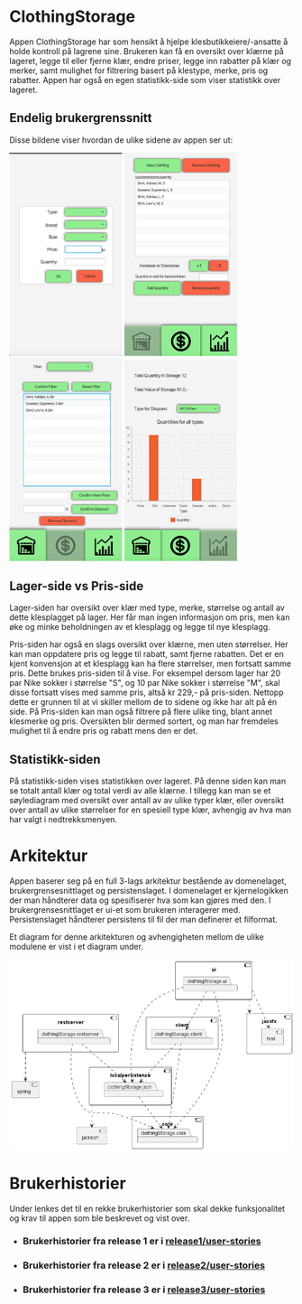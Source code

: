 # ClothingStorage

Appen ClothingStorage har som hensikt å hjelpe klesbutikkeiere/-ansatte å holde kontroll på lagrene sine. Brukeren kan få en oversikt over klærne på lageret, legge til eller fjerne klær, endre priser, legge inn rabatter på klær og merker, samt mulighet for filtrering basert på klestype, merke, pris og rabatter. Appen har også en egen statistikk-side som viser statistikk over lageret.

## Endelig brukergrenssnitt

Disse bildene viser hvordan de ulike sidene av appen ser ut:

<img src="../docs/release3/final-ui-images/newClothing.png" width="200"> 
<img src="../docs/release3/final-ui-images/storagePage.png" width="200">
<img src="../docs/release3/final-ui-images/pricePage.png" width="200"> 
<img src="../docs/release3/final-ui-images/statisticsPage.png" width="200">

## Lager-side vs Pris-side

Lager-siden har oversikt over klær med type, merke, størrelse og antall av dette klesplagget på lager. Her får man ingen informasjon om pris, men kan øke og minke beholdningen av et klesplagg og legge til nye klesplagg.

Pris-siden har også en slags oversikt over klærne, men uten størrelser. Her kan man oppdatere pris og legge til rabatt, samt fjerne rabatten. Det er en kjent konvensjon at et klesplagg kan ha flere størrelser, men fortsatt samme pris. Dette brukes pris-siden til å vise. For eksempel dersom lager har 20 par Nike sokker i størrelse "S", og 10 par Nike sokker i størrelse "M", skal disse fortsatt vises med samme pris, altså kr 229,- på pris-siden. Nettopp dette er grunnen til at vi skiller mellom de to sidene og ikke har alt på én side.
På Pris-siden kan man også filtrere på flere ulike ting, blant annet klesmerke og pris. Oversikten blir dermed sortert, og man har fremdeles mulighet til å endre pris og rabatt mens den er det.
 
## Statistikk-siden

På statistikk-siden vises statistikken over lageret. På denne siden kan man se totalt antall klær og total verdi av alle klærne. I tillegg kan man se et søylediagram med oversikt over antall av av ulike typer klær, eller oversikt over antall av ulike størrelser for en spesiell type klær, avhengig av hva man har valgt i nedtrekksmenyen.

# Arkitektur

Appen baserer seg på en full 3-lags arkitektur bestående av domenelaget, brukergrensesnittlaget og persistenslaget. I domenelaget er kjernelogikken der man håndterer data og spesifiserer hva som kan gjøres med den. I brukergrensesnittlaget er ui-et som brukeren interagerer med. Persistenslaget håndterer persistens til fil der man definerer et filformat.

Et diagram for denne arkitekturen og avhengigheten mellom de ulike modulene er vist i et diagram under.

<img src="../docs/release3/diagrams/package-diagram/packageDiagram.png" width="600">



# Brukerhistorier

Under lenkes det til en rekke brukerhistorier som skal dekke funksjonalitet og krav til appen som ble beskrevet og vist over.

- ### Brukerhistorier fra release 1 er i **[release1/user-stories](/docs/release1/user-stories.md)**

- ### Brukerhistorier fra release 2 er i **[release2/user-stories](/docs/release2/user-stories.md)**

- ### Brukerhistorier fra release 3 er i **[release3/user-stories](/docs/release3/user-stories.md)**



